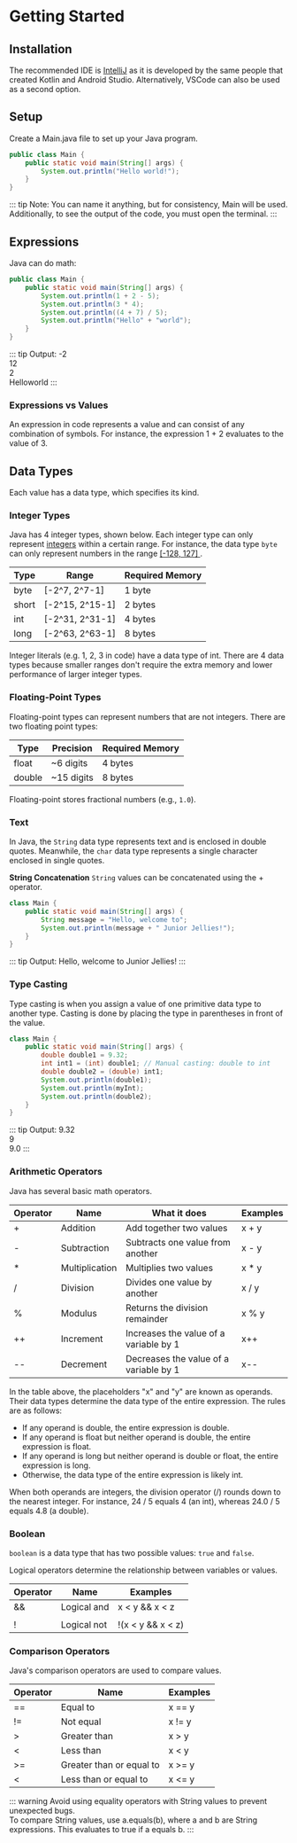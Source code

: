 # Getting Started

## Installation

The recommended IDE is [IntelliJ](https://www.jetbrains.com/idea/download/) as it is developed by the same people that created Kotlin and Android Studio. Alternatively, VSCode can also be used as a second option.

## Setup

Create a Main.java file to set up your Java program.

```java
public class Main {
	public static void main(String[] args) {
		System.out.println("Hello world!");
	}
}
```

::: tip Note:
You can name it anything, but for consistency, Main will be used.  
Additionally, to see the output of the code, you must open the terminal.
:::

## Expressions

Java can do math:

```java
public class Main {
	public static void main(String[] args) {
		System.out.println(1 + 2 - 5);
		System.out.println(3 * 4);
		System.out.println((4 + 7) / 5);
		System.out.println("Hello" + "world");
	}
}
```

::: tip Output:
-2  
12  
2  
Helloworld
:::

### Expressions vs Values

An expression in code represents a value and can consist of any combination of symbols. For instance, the expression 1 + 2 evaluates to the value of 3.

## Data Types

Each value has a data type, which specifies its kind.

### Integer Types
Java has 4 integer types, shown below. Each integer type
can only represent [integers](https://en.wikipedia.org/wiki/Integer) within a certain range.
For instance, the data type `byte` can only represent numbers in the range [ [-128, 127] ](https://en.wikipedia.org/wiki/Interval_(mathematics)#Notations_for_intervals).

| Type | Range | Required Memory |
|---|---|---|
| byte | [-2^7, 2^7-1] | 1 byte |
| short | [-2^15, 2^15-1] | 2 bytes |
| int | [-2^31, 2^31-1] | 4 bytes |
| long | [-2^63, 2^63-1] | 8 bytes |

Integer literals (e.g. 1, 2, 3 in code) have a data type of int. There are 4 data types because smaller ranges don't require the extra memory and lower performance of larger integer types.

### Floating-Point Types
Floating-point types can represent numbers that are not integers. There are two floating point types:

| Type | Precision | Required Memory |
|---|---|---|
| float | ~6 digits | 4 bytes |
| double | ~15 digits | 8 bytes |

Floating-point stores fractional numbers (e.g., `1.0`).

### Text 

In Java, the `String` data type represents text and is enclosed in double quotes. Meanwhile, the `char` data type represents a single character enclosed in single quotes. 

**String Concatenation** 
`String` values can be concatenated using the + operator. 

```java
class Main {
    public static void main(String[] args) {
        String message = "Hello, welcome to";
        System.out.println(message + " Junior Jellies!");
    }
}
```

::: tip Output:
Hello, welcome to Junior Jellies!
:::

### Type Casting

Type casting is when you assign a value of one primitive data type to another type.  Casting is done by placing the type in parentheses in front of the value.

```java
class Main {
    public static void main(String[] args) {
        double double1 = 9.32;
        int int1 = (int) double1; // Manual casting: double to int
        double double2 = (double) int1;
        System.out.println(double1);
        System.out.println(myInt);
        System.out.println(double2);
    }
}
```

::: tip Output:
9.32  
9  
9.0
:::

### Arithmetic Operators

Java has several basic math operators.

| Operator  |  Name  |  What it does |  Examples |
|---|---|---|---|
| + |  Addition  |  Add together two values  |  x + y |
| - |  Subtraction |  Subtracts one value from another  |  x - y  |
| * |  Multiplication |  Multiplies two values  |  x * y |
| / |  Division |  Divides one value by another  |  x / y |
| % |  Modulus |  Returns the division remainder  |  x % y |
| ++ |  Increment |  Increases the value of a variable by 1  |  x++ |
| -- |  Decrement |  Decreases the value of a variable by 1 |  x\-\- |

In the table above, the placeholders "x" and "y" are known as operands. Their data types determine the data type of the entire expression. The rules are as follows:
- If any operand is double, the entire expression is double.
- If any operand is float but neither operand is double, the entire expression is float.
- If any operand is long but neither operand is double or float, the entire expression is long.
- Otherwise, the data type of the entire expression is likely int.

When both operands are integers, the division operator (/) rounds down to the nearest integer. For instance, 24 / 5 equals 4 (an int), whereas 24.0 / 5 equals 4.8 (a double).

### Boolean

`boolean` is a data type that has two possible values: `true` and `false`.

Logical operators determine the relationship between variables or values.

| Operator | Name | Examples |
|---|---|---|
| && | Logical and | x < y && x < z |
| || | Logical or | x < y \|\| x < z |
| ! | Logical not | !(x < y && x < z) |

### Comparison Operators

Java's comparison operators are used to compare values.

| Operator | Name | Examples |
|---|---|---|
| == | Equal to | x == y |
| != | Not equal | x != y |
| > | Greater than | x > y |
| < | Less than | x < y |
| >= | Greater than or equal to | x >= y |
| < | Less than or equal to | x <= y |

::: warning
Avoid using equality operators with String values to prevent unexpected bugs.  
To compare String values, use a.equals(b), where a and b are String expressions. This evaluates to true if a equals b.
:::